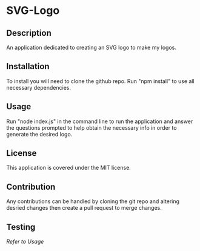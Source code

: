 # SVG-Logo

## Description
An application dedicated to creating an SVG logo to make my logos.

## Installation
To install you will need to clone the github repo. Run "npm install" to use all necessary dependencies.

## Usage
Run "node index.js" in the command line to run the application and answer the questions prompted to help obtain the necessary info in order to generate the desired logo.

## License
This application is covered under the MIT license. 

## Contribution
Any contributions can be handled by cloning the git repo and altering desried changes then create a pull request to merge changes.

## Testing
*Refer to Usage*


